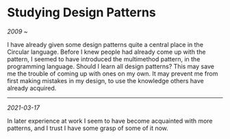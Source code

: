 Studying Design Patterns
========================

*2009 ~*

I have already given some design patterns quite a central place in the Circular language.
Before I knew people had already come up with the pattern, I seemed to have introduced the multimethod pattern, in the programming language.
Should I learn all design patterns? This may save me the trouble of coming up with ones on my own. It may prevent me from first making mistakes in my design, to use the knowledge others have already acquired.

-----

*2021-03-17*

In later experience at work I seem to have become acquainted with more patterns, and I trust I have some grasp of some of it now.